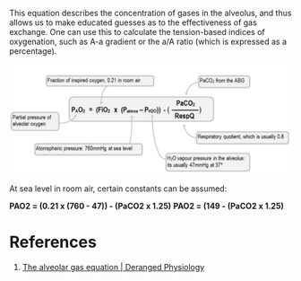 This equation describes the concentration of gases in the alveolus, and thus allows us to make educated guesses as to the effectiveness of gas exchange. One can use this to calculate the tension-based indices of oxygenation, such as A-a gradient or the a/A ratio (which is expressed as a percentage).

![](_attachments/alveolar%20gas%20equation%201.jpg)

At sea level in room air, certain constants can be assumed:

**PAO2 = (0.21 x (760 - 47)) - (PaCO2 x 1.25)**
**PAO2 = (149 - (PaCO2 x 1.25)**

# References
1. [The alveolar gas equation | Deranged Physiology](https://derangedphysiology.com/main/cicm-primary-exam/required-reading/respiratory-system/Chapter%20134/alveolar-gas-equation)